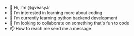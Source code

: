 - 👋 Hi, I’m @gveasyJr
- 👀 I’m interested in learning more about coding
- 🌱 I’m currently learning python backend development
- 💞️ I’m looking to collaborate on something that's fun to code
- 📫 How to reach me send me a message

<!---
gveasyJr/gveasyJr is a ✨ special ✨ repository because its `README.md` (this file) appears on your GitHub profile.
You can click the Preview link to take a look at your changes.
--->
